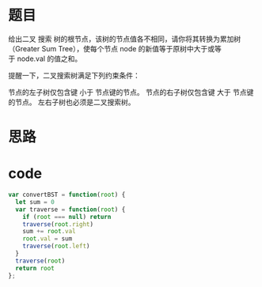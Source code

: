 # 题目
给出二叉 搜索 树的根节点，该树的节点值各不相同，请你将其转换为累加树（Greater Sum Tree），使每个节点 node 的新值等于原树中大于或等于 node.val 的值之和。

提醒一下，二叉搜索树满足下列约束条件：

节点的左子树仅包含键 小于 节点键的节点。
节点的右子树仅包含键 大于 节点键的节点。
左右子树也必须是二叉搜索树。



# 思路

# code
```js
var convertBST = function(root) {
  let sum = 0
  var traverse = function(root) {
    if (root === null) return
    traverse(root.right)
    sum += root.val
    root.val = sum
    traverse(root.left)
  }
  traverse(root)
  return root
};

```
